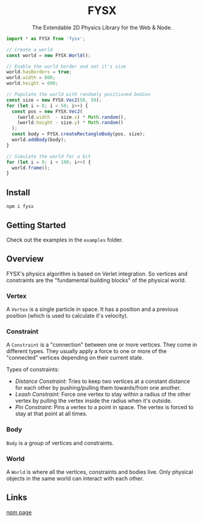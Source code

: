 <div style="text-align: center;">
  <h1>FYSX</h1>
  <p>The Extendable 2D Physics Library for the Web & Node.</p>
</div>

```typescript
import * as FYSX from 'fysx';

// Create a world
const world = new FYSX.World();

// Enable the world border and set it's size
world.hasBorders = true;
world.width = 800;
world.height = 600;

// Populate the world with randomly positioned bodies
const size = new FYSX.Vec2(50, 50);
for (let i = 0; i < 50; i++) {
  const pos = new FYSX.Vec2(
    (world.width  - size.x) * Math.random(),
    (world.height - size.y) * Math.random()
  );
  const body = FYSX.createRectangleBody(pos, size);
  world.addBody(body);
}

// Simulate the world for a bit
for (let i = 0; i < 100; i++) {
  world.frame();
}
```

## Install

```
npm i fysx
```

## Getting Started

Check out the examples in the ``examples`` folder.

## Overview

FYSX's physics algorithm is based on Verlet integration. So vertices and constraints are the "fundamental building blocks" of the physical world.

### Vertex

A ``Vertex`` is a single particle in space. It has a position and a previous position (which is used to calculate it's velocity).

### Constraint

A ``Constraint`` is a "connection" between one or more vertices. They come in different types. They usually apply a force to one or more of the "connected" vertices depending on their current state.

Types of constraints:
* *Distance Constraint:* Tries to keep two vertices at a constant distance for each other by pushing/pulling them towards/from one another.
* *Leash Constraint:* Force one vertex to stay within a radius of the other vertex by pulling the vertex inside the radius when it's outside.
* *Pin Constraint:* Pins a vertex to a point in space. The vertex is forced to stay at that point at all times.

### Body

``Body`` is a group of vertices and constraints.

### World

A ``World`` is where all the vertices, constraints and bodies live. Only physical objects in the same world can interact with each other.

## Links

[npm page](https://www.npmjs.com/package/fysx)
